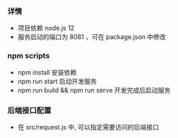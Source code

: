 ### 详情
* 项目依赖 node.js 12
* 服务启动的端口为 8081 ，可在 package.json 中修改

### npm scripts

* npm install    安装依赖
* npm run start  启动开发服务
* npm run build && npm run serve 开发完成后启动服务

### 后端接口配置
* 在 src/request.js 中, 可以指定需要访问的后端接口

